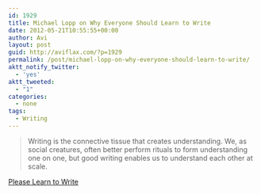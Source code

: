 ```yaml
---
id: 1929
title: Michael Lopp on Why Everyone Should Learn to Write
date: 2012-05-21T10:55:55+00:00
author: Avi
layout: post
guid: http://aviflax.com/?p=1929
permalink: /post/michael-lopp-on-why-everyone-should-learn-to-write/
aktt_notify_twitter:
  - 'yes'
aktt_tweeted:
  - "1"
categories:
  - none
tags:
  - Writing
---
```

<blockquote cite="http://www.randsinrepose.com/archives/2012/05/16/please_learn_to_write.html">
  <p>
    Writing is the connective tissue that creates understanding. We, as social creatures, often better perform rituals to form understanding one on one, but good writing enables us to understand each other at scale.
  </p>
</blockquote>

[Please Learn to Write](http://www.randsinrepose.com/archives/2012/05/16/please_learn_to_write.html)